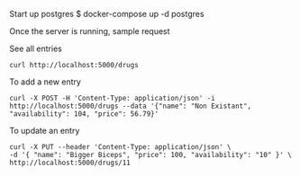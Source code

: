 

Start up postgres 
$ docker-compose up -d postgres


Once the server is running, sample request

See all entries 
```
curl http://localhost:5000/drugs

```

To add a new entry
```
curl -X POST -H 'Content-Type: application/json' -i http://localhost:5000/drugs --data '{"name": "Non Existant", "availability": 104, "price": 56.79}'
```

To update an entry
```
curl -X PUT --header 'Content-Type: application/json' \
-d '{ "name": "Bigger Biceps", "price": 100, "availability": "10" }' \
http://localhost:5000/drugs/11
```